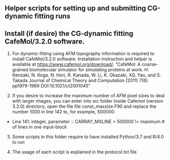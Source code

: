 ## Helper scripts for setting up and submitting  CG-dynamic fitting runs

## Install (if desire) the CG-dynamic fitting CafeMol/3.2.0 software.

1. For dynamic fitting using AFM topography information is required to install CafeMol/3.2.0 software. Installation instruction and helper is available at https://www.cafemol.org/download/.
“CafeMol: A coarse-grained biomolecular simulator for simulating proteins at work. H. Kenzaki, N. Koga, N. Hori, R. Kanada, W. Li, K. Okazaki, XQ. Yao, and S. Takada Journal of Chemical Theory and Computation (2011) 7(6) pp1979-1989 DOI:10.1021/ct2001045”

2. If you desire to increase the maximum number of AFM pixel sizes to deal with larger images, you can enter into src folder inside Cafemol (version 3.2.0) directory, open the file file const_maxsize.F90 and replace the number 1000 in line 142 to, for example, 500000:
- Line 141: integer, parameter :: CARRAY_MXLINE = 500000 !< maximum # of lines in one input-block
 
3. Some scripts in this folder require to have installed Python/3.7 and R/4.0 to run

4. The usage of each script is explained in the protocol.txt file
